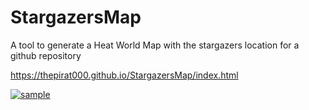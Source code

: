 # StargazersMap
A tool to generate a Heat World Map with the stargazers location for a github repository

https://thepirat000.github.io/StargazersMap/index.html

[![sample](https://i.imgur.com/oEixAtZ.jpg)](https://thepirat000.github.io/StargazersMap/index.html)

